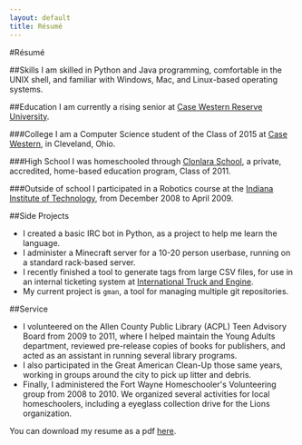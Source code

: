 ```yaml
---
layout: default 
title: Résumé
---
```


#Résumé

##Skills
I am skilled in Python and Java programming, comfortable in the UNIX shell, and familiar with Windows, Mac, and Linux-based operating systems.

##Education
I am currently a rising senior at [Case Western Reserve University](http://case.edu/).

###College
I am a Computer Science student of the Class of 2015 at [Case Western](http://case.edu/), in Cleveland, Ohio.

###High School
I was homeschooled through [Clonlara School](http://www.clonlara.org/), a private, accredited, home-based education program, Class of 2011.

###Outside of school
I participated in a Robotics course at the [Indiana Institute of Technology](http://www.indianatech.edu/), from December 2008 to April 2009.

##Side Projects
* I created a basic IRC bot in Python, as a project to help me learn the language.
* I administer a Minecraft server for a 10-20 person userbase, running on a standard rack-based server.
* I recently finished a tool to generate tags from large CSV files, for use in an internal ticketing system at [International Truck and Engine](http://www.internationaltrucks.com/trucks/). 
* My current project is `gman`, a tool for managing multiple git repositories.

##Service
* I volunteered on the Allen County Public Library (ACPL) Teen Advisory Board from 2009 to 2011, where I helped maintain the Young Adults department, reviewed pre-release copies of books for publishers, and acted as an assistant in running several library programs.  
* I also participated in the Great American Clean-Up those same years, working in groups around the city to pick up litter and debris.  
* Finally, I administered the Fort Wayne Homeschooler's Volunteering group from 2008 to 2010.  We organized several activities for local homeschoolers, including a eyeglass collection drive for the Lions organization.


You can download my resume as a pdf [here]({{site.url}}downloads/resume.pdf "Résumé"). 